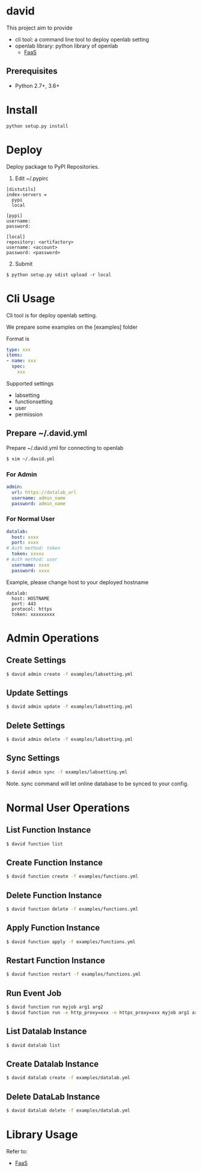 # david

This project aim to provide

* cli tool: a command line tool to deploy openlab setting
* openlab library: python library of openlab
  * [FaaS](david/faas/README.md)

## Prerequisites

* Python 2.7+, 3.6+

# Install
```
python setup.py install
```


# Deploy

Deploy package to PyPI Repositories.

1. Edit  ~/.pypirc
``` ~/.pypirc
[distutils]
index-servers =
  pypi
  local
 
[pypi]
username:
password:
 
[local]
repository: <artifactory>
username: <account>
password: <password>
```

2. Submit
```
$ python setup.py sdist upload -r local
```

# Cli Usage

Cli tool is for deploy openlab setting.

We prepare some examples on the [examples] folder

Format is
```yaml
type: xxx
items:
- name: xxx
  spec:
    xxx
```

Supported settings

* labsetting
* functionsetting
* user
* permission

## Prepare ~/.david.yml

Prepare ~/.david.yml for connecting to openlab

```bash
$ vim ~/.david.yml
```

### For Admin

```yaml ~/.david.yml
admin:
  url: https://datalab_url
  username: admin_name
  password: admin_name
```

### For Normal User

```yaml ~/.david.yml
datalab:
  host: xxxx
  port: xxxx
# Auth method: token
  token: xxxxx
# Auth method: user
  username: xxxx
  password: xxxx
```

Example, please change host to your deployed hostname
```
datalab:
  host: HOSTNAME
  port: 443
  protocol: https
  token: xxxxxxxxx
```

# Admin Operations

## Create Settings

```bash
$ david admin create -f examples/labsetting.yml
```

## Update Settings

```bash
$ david admin update -f examples/labsetting.yml
```

## Delete Settings

```bash
$ david admin delete -f examples/labsetting.yml
```

## Sync Settings

```bash
$ david admin sync -f examples/labsetting.yml
```

Note. sync command will let online database to be synced to your config.


# Normal User Operations

## List Function Instance

```bash
$ david function list
```


## Create Function Instance

```bash
$ david function create -f examples/functions.yml
```

## Delete Function Instance

```bash
$ david function delete -f examples/functions.yml
```

## Apply Function Instance

```bash
$ david function apply -f examples/functions.yml
```

## Restart Function Instance

```bash
$ david function restart -f examples/functions.yml
```

## Run Event Job

```bash
$ david function run myjob arg1 arg2
$ david function run -e http_proxy=xxx -e https_proxy=xxx myjob arg1 arg2
```

## List Datalab Instance

```bash
$ david datalab list
```

## Create Datalab Instance

```bash
$ david datalab create -f examples/datalab.yml
```

## Delete DataLab Instance

```bash
$ david datalab delete -f examples/datalab.yml
```

# Library Usage

Refer to:

* [FaaS](david/faas/README.md)
